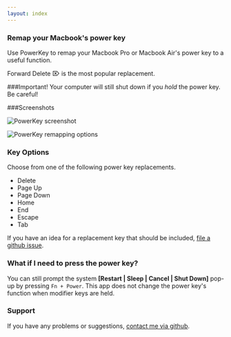 ```yaml
---
layout: index
---
```


### Remap your Macbook's power key
Use PowerKey to remap your Macbook Pro or Macbook Air's power key to a useful function.

Forward Delete ⌦ is the  most popular  replacement.

###Important!
Your computer will still shut down if you *hold* the power key. Be careful!

###Screenshots

![PowerKey screenshot](http://i.imgur.com/6Z2CMat.png "PowerKey screenshot")

![PowerKey remapping options](http://i.imgur.com/NzmRKN3.png "PowerKey remapping options")

### Key Options
Choose from one of the following power key replacements.

 - Delete
 - Page Up
 - Page Down
 - Home
 - End
 - Escape
 - Tab

If you have an idea for a replacement key that should be included, [file a github issue](https://github.com/pkamb/PowerKey/issues).

### What if I need to press the power key?
You can still prompt the system **[Restart | Sleep | Cancel | Shut Down]** pop-up by pressing `Fn + Power`. This app does not change the power key's function when modifier keys are held.


### Support
If you have any problems or suggestions, [contact me via github](https://github.com/pkamb/PowerKey/issues).
